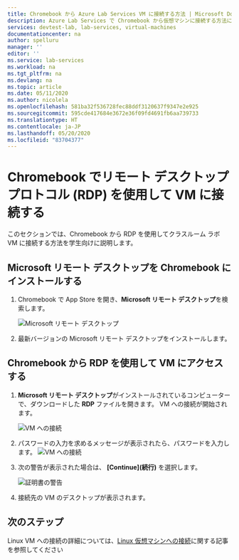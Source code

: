 ```yaml
---
title: Chromebook から Azure Lab Services VM に接続する方法 | Microsoft Docs
description: Azure Lab Services で Chromebook から仮想マシンに接続する方法について説明します。
services: devtest-lab, lab-services, virtual-machines
documentationcenter: na
author: spelluru
manager: ''
editor: ''
ms.service: lab-services
ms.workload: na
ms.tgt_pltfrm: na
ms.devlang: na
ms.topic: article
ms.date: 05/11/2020
ms.author: nicolela
ms.openlocfilehash: 581ba32f536728fec88ddf3120637f9347e2e925
ms.sourcegitcommit: 595cde417684e3672e36f09fd4691fb6aa739733
ms.translationtype: HT
ms.contentlocale: ja-JP
ms.lasthandoff: 05/20/2020
ms.locfileid: "83704377"
---
```

# <a name="connect-to-a-vm-using-remote-desktop-protocol-on-a-chromebook"></a>Chromebook でリモート デスクトップ プロトコル (RDP) を使用して VM に接続する
このセクションでは、Chromebook から RDP を使用してクラスルーム ラボ VM に接続する方法を学生向けに説明します。

## <a name="install-microsoft-remote-desktop-on-a-chromebook"></a>Microsoft リモート デスクトップを Chromebook にインストールする
1. Chromebook で App Store を開き、**Microsoft リモート デスクトップ**を検索します。

    ![Microsoft リモート デスクトップ](../media/how-to-use-classroom-lab/install-ms-remote-desktop-chromebook.png)
1. 最新バージョンの Microsoft リモート デスクトップをインストールします。 

## <a name="access-the-vm-from-your-chromebook-using-rdp"></a>Chromebook から RDP を使用して VM にアクセスする
1. **Microsoft リモート デスクトップ**がインストールされているコンピューターで、ダウンロードした **RDP** ファイルを開きます。 VM への接続が開始されます。 

    ![VM への接続](../media/how-to-use-classroom-lab/connect-vm-chromebook.png)

1. パスワードの入力を求めるメッセージが表示されたら、パスワードを入力します。
    ![VM への接続](../media/how-to-use-classroom-lab/password-chromebook.png)


1. 次の警告が表示された場合は、 **[Continue]\(続行\)** を選択します。 

    ![証明書の警告](../media/how-to-use-classroom-lab/certificate-error-chromebook.png)

1. 接続先の VM のデスクトップが表示されます。

## <a name="next-steps"></a>次のステップ
Linux VM への接続の詳細については、[Linux 仮想マシンへの接続](how-to-use-remote-desktop-linux-student.md)に関する記事を参照してください


